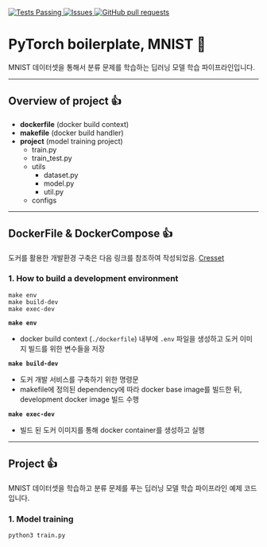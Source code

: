 <p align="left">
    <a href="https://github.com/chpark-ML/boilerplate_pytorch/actions">
      <img alt="Tests Passing" src="https://github.com/chpark-ML/boilerplate_pytorch/actions/workflows/pylint.yml/badge.svg" />
    </a>
    <a href="https://github.com/chpark-ML/boilerplate_pytorch/issues">
      <img alt="Issues" src="https://img.shields.io/github/issues/chpark-ML/boilerplate_pytorch?color=0088ff" />
    </a>
    <a href="https://github.com/chpark-ML/boilerplate_pytorch/pulls">
      <img alt="GitHub pull requests" src="https://img.shields.io/github/issues-pr/chpark-ML/boilerplate_pytorch?color=0088ff">
    </a>
</p>


# PyTorch boilerplate, MNIST 🚗
MNIST 데이터셋을 통해서 분류 문제를 학습하는 딥러닝 모델 학습 파이프라인입니다.

***
## Overview of project 👍
- **dockerfile** (docker build context)
- **makefile** (docker build handler)
- **project** (model training project)
    - train.py
    - train_test.py
    - utils
        - dataset.py
        - model.py
        - util.py
    - configs

***
## DockerFile & DockerCompose 👍
도커를 활용한 개발환경 구축은 다음 링크를 참조하여 작성되었음. [Cresset](https://github.com/cresset-template/cresset)

### 1. How to build a development environment
```
make env
make build-dev
make exec-dev
```

**`make env`**
- docker build context (`./dockerfile`) 내부에 `.env` 파일을 생성하고 도커 이미지 빌드를 위한 변수들을 저장

**`make build-dev`**
- 도커 개발 서비스를 구축하기 위한 명령문
- makefile에 정의된 dependency에 따라 docker base image를 빌드한 뒤, development docker image 빌드 수행

**`make exec-dev`**
- 빌드 된 도커 이미지를 통해 docker container를 생성하고 실행

***
## Project 👍

MNIST 데이터셋을 학습하고 분류 문제를 푸는 딥러닝 모델 학습 파이프라인 예제 코드입니다.

### 1. Model training
```
python3 train.py
```